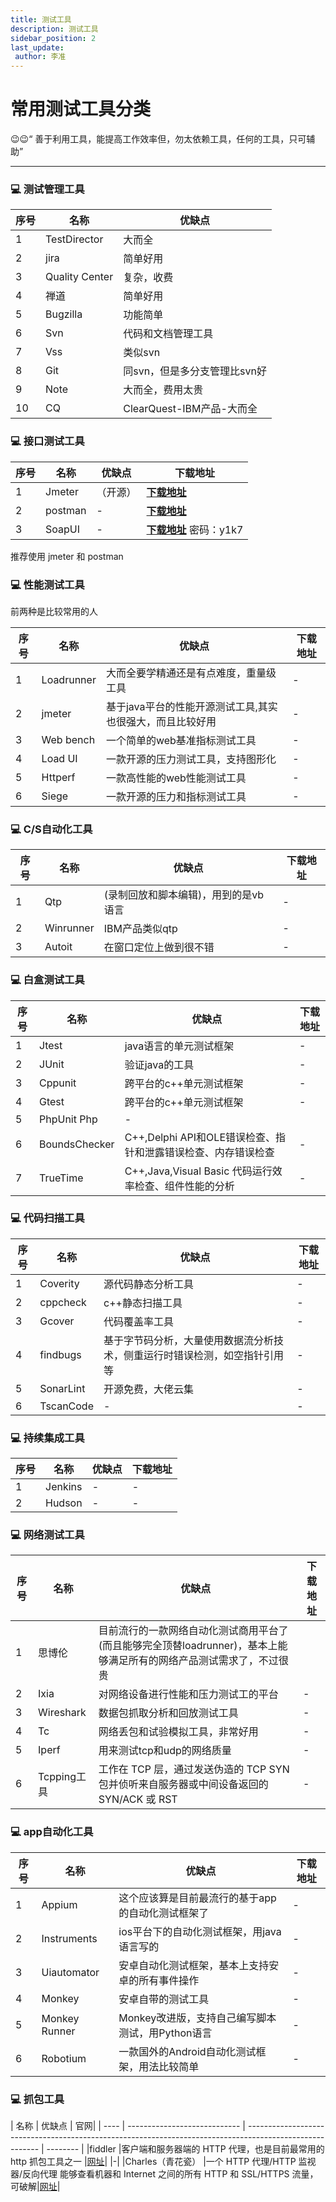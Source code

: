 ```yaml
---
title: 测试工具
description: 测试工具
sidebar_position: 2
last_update:
 author: 李准
---
```


# 常用测试工具分类

😉😉“ 善于利用工具，能提高工作效率但，勿太依赖工具，任何的工具，只可辅助”

---

### 💻 测试管理工具

| 序号 | 名称           | 优缺点                       |
| ---- | -------------- | ---------------------------- |
| 1    | TestDirector   | 大而全                       |
| 2    | jira           | 简单好用                     |
| 3    | Quality Center | 复杂，收费                   |
| 4    | 禅道           | 简单好用                     |
| 5    | Bugzilla       | 功能简单                     |
| 6    | Svn            | 代码和文档管理工具           |
| 7    | Vss            | 类似svn                      |
| 8    | Git            | 同svn，但是多分支管理比svn好 |
| 9    | Note           | 大而全，费用太贵             |
| 10   | CQ             | ClearQuest-IBM产品-大而全    |

### 💻 接口测试工具

| 序号 | 名称    | 优缺点   | 下载地址                                                      |
| ---- | ------- | -------- | ------------------------------------------------------------- |
| 1    | Jmeter  | （开源） | **[下载地址](https://jmeter.apache.org/download_jmeter.cgi)** |
| 2    | postman | -        | **[下载地址](https://www.postman.com/downloads/)**            |
| 3    | SoapUI  | -        | **[下载地址](http://pan.baidu.com/s/1miwM7VE)** 密码：y1k7    |
推荐使用 jmeter 和 postman


### 💻 性能测试工具

前两种是比较常用的人

| 序号 | 名称       | 优缺点                                                    | 下载地址 |
| ---- | ---------- | --------------------------------------------------------- | -------- |
| 1    | Loadrunner | 大而全要学精通还是有点难度，重量级工具                    | -        |
| 2    | jmeter     | 基于java平台的性能开源测试工具,其实也很强大，而且比较好用 | -        |
| 3    | Web bench  | 一个简单的web基准指标测试工具                             | -        |
| 4    | Load UI    | 一款开源的压力测试工具，支持图形化                        | -        |
| 5    | Httperf    | 一款高性能的web性能测试工具                               | -        |
| 6    | Siege      | 一款开源的压力和指标测试工具                              | -        |


### 💻 C/S自动化工具

| 序号 | 名称      | 优缺点                               | 下载地址 |
| ---- | --------- | ------------------------------------ | -------- |
| 1    | Qtp       | (录制回放和脚本编辑)，用到的是vb语言 |-|
| 2    | Winrunner | IBM产品类似qtp                       |-|
| 3    | Autoit    | 在窗口定位上做到很不错               |-|

### 💻 白盒测试工具

| 序号 | 名称          | 优缺点                                                        | 下载地址 |
| ---- | ------------- | ------------------------------------------------------------- | -------- |
| 1    | Jtest         | java语言的单元测试框架                                        |-|
| 2    | JUnit         | 验证java的工具                                                |-|
| 3    | Cppunit       | 跨平台的c++单元测试框架                                       |-|
| 4    | Gtest         | 跨平台的c++单元测试框架                                       |-|
| 5    | PhpUnit Php   |-|
| 6    | BoundsChecker | C++,Delphi API和OLE错误检查、指针和泄露错误检查、内存错误检查 |-|
| 7    | TrueTime      | C++,Java,Visual Basic 代码运行效率检查、组件性能的分析        |-|

### 💻 代码扫描工具

| 序号 | 名称      | 优缺点                                                                     | 下载地址 |
| ---- | --------- | -------------------------------------------------------------------------- | -------- |
| 1    | Coverity  | 源代码静态分析工具                                                         |-|
| 2    | cppcheck  | c++静态扫描工具                                                            |-|
| 3    | Gcover    | 代码覆盖率工具                                                             |-|
| 4    | findbugs  | 基于字节码分析，大量使用数据流分析技术，侧重运行时错误检测，如空指针引用等 |-|
| 5    | SonarLint | 开源免费，大佬云集                                                         |-|
| 6    | TscanCode | -                                                                          |-|

### 💻 持续集成工具

| 序号 | 名称    | 优缺点 | 下载地址 |
| ---- | ------- | ------ | -------- |
| 1    | Jenkins | -      |-|
| 2    | Hudson  | -      |-|

### 💻 网络测试工具

| 序号 | 名称        | 优缺点                                                                                                               | 下载地址 |
| ---- | ----------- | -------------------------------------------------------------------------------------------------------------------- | -------- |
| 1    | 思博伦      | 目前流行的一款网络自动化测试商用平台了(而且能够完全顶替loadrunner)，基本上能够满足所有的网络产品测试需求了，不过很贵 |
| 2    | Ixia        | 对网络设备进行性能和压力测试工的平台                                                                                 |-|
| 3    | Wireshark   | 数据包抓取分析和回放测试工具                                                                                         |-|
| 4    | Tc          | 网络丢包和试验模拟工具，非常好用                                                                                     |-|
| 5    | Iperf       | 用来测试tcp和udp的网络质量                                                                                           |-|
| 6    | Tcpping工具 | 工作在 TCP 层，通过发送伪造的 TCP SYN 包并侦听来自服务器或中间设备返回的 SYN/ACK 或 RST                              |-|

### 💻 app自动化工具

| 序号 | 名称          | 优缺点                                            | 下载地址 |
| ---- | ------------- | ------------------------------------------------- | -------- |
| 1    | Appium        | 这个应该算是目前最流行的基于app的自动化测试框架了 |-|
| 2    | Instruments   | ios平台下的自动化测试框架，用java语言写的         |-|
| 3    | Uiautomator   | 安卓自动化测试框架，基本上支持安卓的所有事件操作  |-|
| 4    | Monkey        | 安卓自带的测试工具                                |-|
| 5    | Monkey Runner | Monkey改进版，支持自己编写脚本测试，用Python语言  |-|
| 6    | Robotium      | 一款国外的Android自动化测试框架，用法比较简单     |-|

### 💻 抓包工具

| 名称                         | 优缺点                                                                                                   | 官网|
| ---- | ---------------------------- | -------------------------------------------------------------------------------------------------------- | -------- |
|fiddler                        |客户端和服务器端的 HTTP 代理，也是目前最常用的 http 抓包工具之一  |[网址](https://www.telerik.com/fiddler)|                                              |-|
|Charles（青花瓷）               |一个 HTTP 代理/HTTP 监视器/反向代理  能够查看机器和 Internet 之间的所有 HTTP 和 SSL/HTTPS 流量，可破解|[网址](https://www.charlesproxy.com/)|
